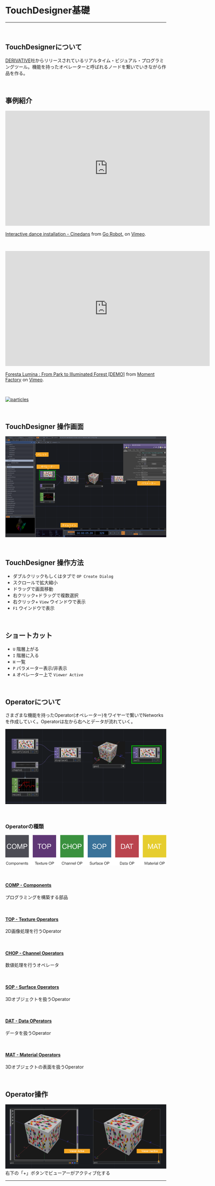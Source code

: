 # TouchDesigner基礎

---

&nbsp;
&nbsp;

## TouchDesignerについて
[DERIVATIVE](https://www.derivative.ca/)社からリリースされているリアルタイム・ビジュアル・プログラミングツール。機能を持ったオペレーターと呼ばれるノードを繋いでいきながら作品を作る。

&nbsp;
&nbsp;


## 事例紹介
<iframe src="https://player.vimeo.com/video/260321687" width="640" height="360" frameborder="0" allow="autoplay; fullscreen" allowfullscreen></iframe>
<p><a href="https://vimeo.com/260321687">Interactive dance installation - Cinedans</a> from <a href="https://vimeo.com/teamgorobot">Go Robot.</a> on <a href="https://vimeo.com">Vimeo</a>.</p>

&nbsp;
&nbsp;

<iframe src="https://player.vimeo.com/video/136825221" width="640" height="360" frameborder="0" allow="autoplay; fullscreen" allowfullscreen></iframe>
<p><a href="https://vimeo.com/136825221">Foresta Lumina : From Park to Illuminated Forest [DEMO]</a> from <a href="https://vimeo.com/momentfactory">Moment Factory</a> on <a href="https://vimeo.com">Vimeo</a>.</p>

&nbsp;
&nbsp;

[![particles](http://img.youtube.com/vi/A96wHgys8M4/0.jpg)](https://youtu.be/A96wHgys8M4)


&nbsp;
&nbsp;


## TouchDesigner 操作画面

![](img/td_screen2.png)

&nbsp;
&nbsp;

## TouchDesigner 操作方法
* ダブルクリックもしくはタブで `OP Create Dialog`
* スクロールで拡大縮小
* ドラッグで画面移動
* 右クリック+ドラッグで複数選択
* 右クリック+ `View`  ウインドウで表示
* `F1` ウインドウで表示

&nbsp;
&nbsp;

## ショートカット

* `U` 階層上がる
* `I` 階層に入る
* `H` 一覧
* `P` パラメーター表示/非表示
* `A` オペレーター上で `Viewer Active`



&nbsp;
&nbsp;

## Operatorについて

さまざまな機能を持ったOperator(オペレーター)をワイヤーで繋いでNetworksを作成していく。Operatorは左から右へとデータが流れていく。

![](img/op.png)

&nbsp;
&nbsp;

### Operatorの種類

![](img/ops.png)

&nbsp;

#### [COMP - Components](https://docs.derivative.ca/Component)
プログラミングを構築する部品

&nbsp;


#### [TOP - Texture Operators](https://docs.derivative.ca/TOP)
2D画像処理を行うOperator

&nbsp;

#### [CHOP - Channel Operators](https://docs.derivative.ca/CHOP)
数値処理を行うオペレータ

&nbsp;

#### [SOP - Surface Operators](https://docs.derivative.ca/SOP)
3Dオブジェクトを扱うOperator

&nbsp;

#### [DAT - Data OPerators](https://docs.derivative.ca/DAT)
データを扱うOperator

&nbsp;

#### [MAT - Material Operators](https://docs.derivative.ca/MAT)
3Dオブジェクトの表面を扱うOperator


&nbsp;
&nbsp;

## Operator操作
![](img/td_screen3.png)
右下の「+」ボタンでビューアーがアクティブ化する



---